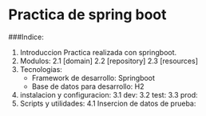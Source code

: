 # Practica de spring boot 


###Indice:

1. Introduccion
    Practica realizada con springboot.
2. Modulos:
   2.1 [domain]
   2.2 [repository]
   2.3 [resources]
3. Tecnologias:
    - Framework de desarrollo: Springboot
    - Base de datos para desarrollo: H2
3. instalacion y configuracion:
    3.1 dev: 
    3.2 test: 
    3.3 prod: 
4. Scripts y utilidades:
    4.1 Insercion de datos de prueba:
    